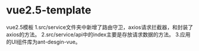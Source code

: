 # vue2.5-template
vue2.5模板
1.src/service文件夹中新增了路由守卫，axios请求拦截器，和封装了axios的方法。
2.src/service/api中的index主要是存放请求数据的方法。
3.应用的UI组件库为ant-desgin-vue。
